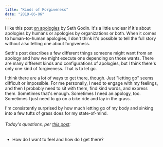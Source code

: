 ```yaml
---
title: "Kinds of Forgiveness"
date: "2019-06-06"
---
```


I like this post [on apologies](https://seths.blog/2019/05/defective-apologies/) by Seth Godin. It's a little unclear if it's about apologies by humans or apologies by organizations or both. When it comes to human-to-human apologies, I don't think it's possible to tell the full story without also telling one about forgiveness.

Seth's post describes a few different things someone might want from an apology and how we might execute one depending on those wants. There are many different kinds and configurations of apologies, but I think there's only one kind of forgiveness. That is to let go.

I think there are a lot of ways to get there, though. Just "letting go" seems difficult or impossible. For me personally, I need to engage with my feelings, and then I probably need to sit with them, find kind words, and express them. Sometimes that's enough. Sometimes I need an apology, too. Sometimes I just need to go on a bike ride and lay in the grass.

I'm consistently surprised by how much letting go of my body and sinking into a few tufts of grass does for my state-of-mind.

<aside>
  <h6>Today's questions, per <a href="/refining-questions/">this post</a>:</h6>
  <ul>
    <li>How do I want to feel and how do I get there?</li>
  </ul>
</aside>
